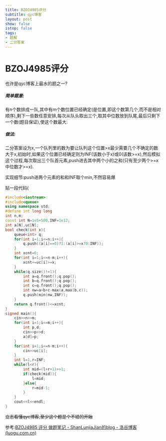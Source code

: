 ```yaml
---
title: BZOJ4985评分
subtitle: qyc博客
layout: post
show: false
istop: false
tags: 
- 题解
- 二分答案
---
```


# BZOJ4985评分

也许是qyc博客上最水的题之一?

##### 简单题意:

有n个数排成一队,其中有m个数位置已经确定(是位置,即这个数第几个,而不是相对顺序),剩下一些数任意安排,每次从队头取出三个,取其中位数放到队尾,最后只剩下一个数(题目保证),使这个数最大.

##### 做法:

二分答案设为x,一个队列里的数为要让队列这个位置>x最少需要几个不确定的数大于x,初始时,如果这个位置已经确定则为INF(该数小于x)或0(该数>=x),然后模拟这个过程,每次取出三个队首元素,push进去其中两个小的之和(只有至少两个>=x中位数才>=x).

实现细节:push进两个元素的和和INF取个min,不然容易爆

贴一段代码(

```cpp
#include<iostream>
#include<queue>
using namespace std;
#define int long long
int n,m;
const int N=1e5+500,INF=1e12;
int a[N],uc[N];
bool check(int x){
    queue<int> q;
    for(int i=1;i<=n;i++){
        q.push((a[i]==0)?1:(a[i]>=x?0:INF));
    }
    int xcnt=0;
    for(int i=1;i<=n-m;i++){
        xcnt+=uc[i]>=x;
    }
    while(q.size()!=1){
        int a=q.front();q.pop();
        int b=q.front();q.pop();
        int c=q.front();q.pop();
        int nw=a+b+c-max(a,max(b,c));
        q.push(min(nw,INF));
    }
    return q.front()<=xcnt;
}
signed main(){
    cin>>n>>m;
    for(int i=1;i<=m;i++){
        int p,d;
        cin>>p>>d;
        a[d]=p;
    }
    for(int i=1;i<=n-m;i++){
        cin>>uc[i];
    }
    int l=1,r=INF;
    while(l<r){
        int mid=(l+r+1)>>1;
        if(check(mid)){
            l=mid;
        }else{
            r=mid-1;
        }
    }
    cout<<l<<endl;
}
```

~~立志看懂qyc博客,至少这个题是个不错的开始~~

参考:[BZOJ4985 评分 做题笔记 - ShanLunjiaJian的blog - 洛谷博客 (luogu.com.cn)](https://www.luogu.com.cn/blog/YouAreDalao/pingfen-zuotibiji)
